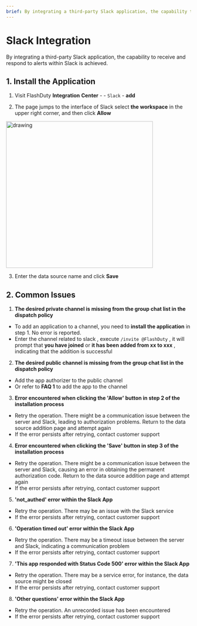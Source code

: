 ```yaml
---
brief: By integrating a third-party Slack application, the capability to receive and respond to alerts within Slack is achieved
---
```


# Slack Integration

By integrating a third-party Slack application, the capability to receive and respond to alerts within Slack is achieved.

## 1. Install the Application

1. Visit FlashDuty **Integration** **Center** - - `Slack` - **add**

2. The page jumps to the interface of Slack select **the workspace** in the upper right corner, and then click **Allow**

<img src="https://fcdoc.github.io/img/zh/flashduty/mixin/instant_messaging/slack/1.avif" alt="drawing" width="400"/>

3. Enter the data source name and click **Save**

## 2. Common Issues

1. **The desired private channel is missing from the group chat list in the dispatch policy**
- To add an application to a channel, you need to **install the application** in step 1. No error is reported.
- Enter the channel related to slack , execute `/invite @FlashDuty` , it will prompt that **you have joined** or **it has been added from xx to xxx** , indicating that the addition is successful

2. **The desired public channel is missing from the group chat list in the dispatch policy**
- Add the app authorizer to the public channel
- Or refer to **FAQ 1** to add the app to the channel

3. **Error encountered when clicking the 'Allow' button in step 2 of the installation process**
- Retry the operation. There might be a communication issue between the server and Slack, leading to authorization problems. Return to the data source addition page and attempt again
- If the error persists after retrying, contact customer support

4. **Error encountered when clicking the 'Save' button in step 3 of the installation process**
- Retry the operation. There might be a communication issue between the server and Slack, causing an error in obtaining the permanent authorization code. Return to the data source addition page and attempt again
- If the error persists after retrying, contact customer support

5. **'not_authed' error within the Slack App**
- Retry the operation. There may be an issue with the Slack service
- If the error persists after retrying, contact customer support

6. **'Operation timed out' error within the Slack App**
- Retry the operation. There may be a timeout issue between the server and Slack, indicating a communication problem
- If the error persists after retrying, contact customer support

7. **'This app responded with Status Code 500' error within the Slack App**
- Retry the operation. There may be a service error, for instance, the data source might be closed
- If the error persists after retrying, contact customer support

8. **'Other questions' error within the Slack App**
- Retry the operation. An unrecorded issue has been encountered
- If the error persists after retrying, contact customer support